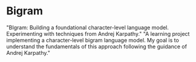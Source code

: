 # Bigram
"BIgram: Building a foundational character-level language model. Experimenting with techniques from Andrej Karpathy." 
"A learning project implementing a character-level bigram language model. My goal is to understand the fundamentals of this approach following the guidance of Andrej Karpathy."
